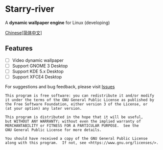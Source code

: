 # Starry-river
A **dynamic wallpaper engine** for Linux (developing)

[Chinese[简体中文]](https://github.com/SMLJerry/linux-dynamic-wallpaper-engine/blob/main/README.zh-hans.md)

## Features

- [ ] Video dynamic wallpaper
- [ ] Support GNOME 3 Desktop
- [ ] Support KDE 5.x Desktop
- [ ] Support XFCE4 Desktop

For suggestions and bug feedback, please visit [Issues](https://github.com/SMLJerry/linux-dynamic-wallpaper-engine/issues)

    This program is free software: you can redistribute it and/or modify
    it under the terms of the GNU General Public License as published by
    the Free Software Foundation, either version 3 of the License, or
    (at your option) any later version.
    
    This program is distributed in the hope that it will be useful,
    but WITHOUT ANY WARRANTY; without even the implied warranty of
    MERCHANTABILITY or FITNESS FOR A PARTICULAR PURPOSE.  See the
    GNU General Public License for more details.
    
    You should have received a copy of the GNU General Public License
    along with this program.  If not, see <https://www.gnu.org/licenses/>.

